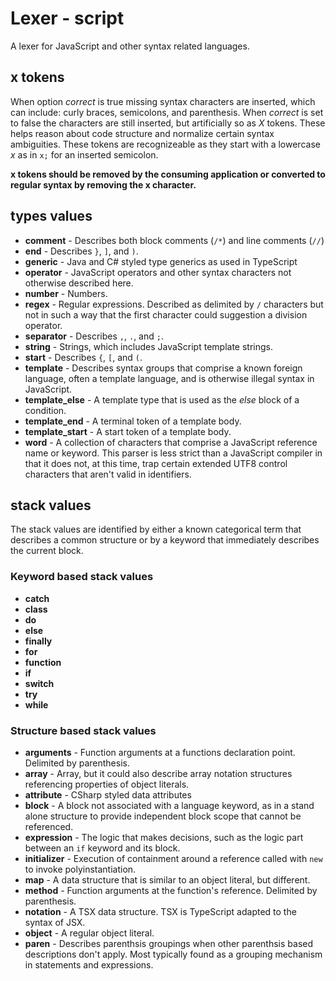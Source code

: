 # Lexer - script
A lexer for JavaScript and other syntax related languages.

## x tokens
When option *correct* is true missing syntax characters are inserted, which can include: curly braces, semicolons, and parenthesis.  When *correct* is set to false the characters are still inserted, but artificially so as *X* tokens.  These helps reason about code structure and normalize certain syntax ambiguities.  These tokens are recognizeable as they start with a lowercase *x* as in `x;` for an inserted semicolon.

**x tokens should be removed by the consuming application or converted to regular syntax by removing the x character.**

## types values
* **comment** - Describes both block comments (`/*`) and line comments (`//`)
* **end** - Describes `}`, `]`, and `)`.
* **generic** - Java and C# styled type generics as used in TypeScript
* **operator** - JavaScript operators and other syntax characters not otherwise described here.
* **number** - Numbers.
* **regex** - Regular expressions. Described as delimited by `/` characters but not in such a way that the first character could suggestion a division operator.
* **separator** - Describes `,`, `.`, and `;`.
* **string** - Strings, which includes JavaScript template strings.
* **start** - Describes `{`, `[`,  and `(`.
* **template** - Describes syntax groups that comprise a known foreign language, often a template language, and is otherwise illegal syntax in JavaScript.
* **template_else** - A template type that is used as the *else* block of a condition.
* **template_end** - A terminal token of a template body.
* **template_start** - A start token of a template body.
* **word** - A collection of characters that comprise a JavaScript reference name or keyword.  This parser is less strict than a JavaScript compiler in that it does not, at this time, trap certain extended UTF8 control characters that aren't valid in identifiers.

## stack values
The stack values are identified by either a known categorical term that describes a common structure or by a keyword that immediately describes the current block.

### Keyword based stack values
* **catch**
* **class**
* **do**
* **else**
* **finally**
* **for**
* **function**
* **if**
* **switch**
* **try**
* **while**

### Structure based stack values
* **arguments** - Function arguments at a functions declaration point. Delimited by parenthesis.
* **array** - Array, but it could also describe array notation structures referencing properties of object literals.
* **attribute** - CSharp styled data attributes
* **block** - A block not associated with a language keyword, as in a stand alone structure to provide independent block scope that cannot be referenced.
* **expression** - The logic that makes decisions, such as the logic part between an `if` keyword and its block.
* **initializer** - Execution of containment around a reference called with `new` to invoke polyinstantiation.
* **map** - A data structure that is similar to an object literal, but different.
* **method** - Function arguments at the function's reference. Delimited by parenthesis.
* **notation** - A TSX data structure.  TSX is TypeScript adapted to the syntax of JSX.
* **object** - A regular object literal.
* **paren** - Describes parenthsis groupings when other parenthsis based descriptions don't apply.  Most typically found as a grouping mechanism in statements and expressions.
